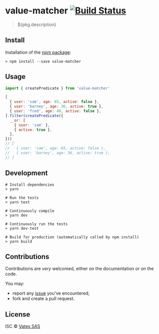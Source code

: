 # value-matcher [![Build Status](https://travis-ci.org/vatefr/xen-orchestra.png?branch=master)](https://travis-ci.org/vatefr/xen-orchestra)

> ${pkg.description}

## Install

Installation of the [npm package](https://npmjs.org/package/value-matcher):

```
> npm install --save value-matcher
```

## Usage

```js
import { createPredicate } from 'value-matcher'

[
  { user: 'sam', age: 65, active: false },
  { user: 'barney', age: 36, active: true },
  { user: 'fred', age: 40, active: false },
].filter(createPredicate({
  __or: [
    { user: 'sam' },
    { active: true },
  ],
}))
// [
//   { user: 'sam', age: 65, active: false },
//   { user: 'barney', age: 36, active: true },
// ]
```

## Development

```
# Install dependencies
> yarn

# Run the tests
> yarn test

# Continuously compile
> yarn dev

# Continuously run the tests
> yarn dev-test

# Build for production (automatically called by npm install)
> yarn build
```

## Contributions

Contributions are *very* welcomed, either on the documentation or on
the code.

You may:

- report any [issue](https://github.com/vatesfr/xen-orchestra/issues)
  you've encountered;
- fork and create a pull request.

## License

ISC © [Vates SAS](https://vates.fr)
